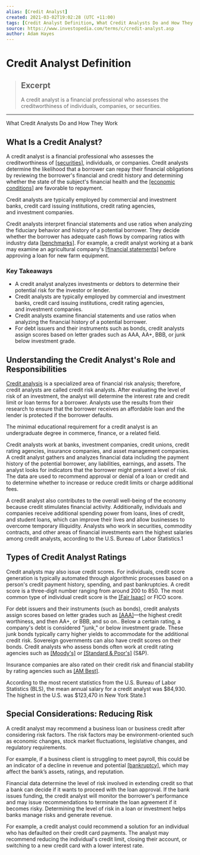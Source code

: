 ```yaml
---
alias: [Credit Analyst]
created: 2021-03-02T19:02:28 (UTC +11:00)
tags: [Credit Analyst Definition, What Credit Analysts Do and How They Work]
source: https://www.investopedia.com/terms/c/credit-analyst.asp
author: Adam Hayes
---
```


# Credit Analyst Definition

> ## Excerpt
> A credit analyst is a financial professional who assesses the creditworthiness of individuals, companies, or securities.

---

What Credit Analysts Do and How They Work
## What Is a Credit Analyst?

A credit analyst is a financial professional who assesses the creditworthiness of [[securities]](https://www.investopedia.com/terms/s/security.asp), individuals, or companies. Credit analysts determine the likelihood that a borrower can repay their financial obligations by reviewing the borrower's financial and credit history and determining whether the state of the subject's financial health and the [[economic conditions]](https://www.investopedia.com/terms/e/economic-conditions.asp) are favorable to repayment.

Credit analysts are typically employed by commercial and investment banks, credit card issuing institutions, credit rating agencies, and investment companies.

Credit analysts interpret financial statements and use ratios when analyzing the fiduciary behavior and history of a potential borrower. They decide whether the borrower has adequate cash flows by comparing ratios with industry data [[benchmarks]](https://www.investopedia.com/terms/b/benchmark.asp). For example, a credit analyst working at a bank may examine an agricultural company's [[financial statements]](https://www.investopedia.com/terms/f/financial-statement-analysis.asp) before approving a loan for new farm equipment.

### Key Takeaways

-   A credit analyst analyzes investments or debtors to determine their potential risk for the investor or lender.
-   Credit analysts are typically employed by commercial and investment banks, credit card issuing institutions, credit rating agencies, and investment companies.
-   Credit analysts examine financial statements and use ratios when analyzing the financial history of a potential borrower.
-   For debt issuers and their instruments such as bonds, credit analysts assign scores based on letter grades such as AAA, AA+, BBB, or junk below investment grade.

## Understanding the Credit Analyst's Role and Responsibilities

[Credit analysis](https://www.investopedia.com/articles/financial-careers/09/career-credit-analysis-analyst.asp) is a specialized area of financial risk analysis; therefore, credit analysts are called credit risk analysts. After evaluating the level of risk of an investment, the analyst will determine the interest rate and credit limit or loan terms for a borrower. Analysts use the results from their research to ensure that the borrower receives an affordable loan and the lender is protected if the borrower defaults.

The minimal educational requirement for a credit analyst is an undergraduate degree in commerce, finance, or a related field.

Credit analysts work at banks, investment companies, credit unions, credit rating agencies, insurance companies, and asset management companies. A credit analyst gathers and analyzes financial data including the payment history of the potential borrower, any liabilities, earnings, and assets. The analyst looks for indicators that the borrower might present a level of risk. The data are used to recommend approval or denial of a loan or credit and to determine whether to increase or reduce credit limits or charge additional fees.

A credit analyst also contributes to the overall well-being of the economy because credit stimulates financial activity. Additionally, individuals and companies receive additional spending power from loans, lines of credit, and student loans, which can improve their lives and allow businesses to overcome temporary illiquidity. Analysts who work in securities, commodity contracts, and other areas of financial investments earn the highest salaries among credit analysts, according to the U.S. Bureau of Labor Statistics.1

## Types of Credit Analyst Ratings

Credit analysts may also issue credit scores. For individuals, credit score generation is typically automated through algorithmic processes based on a person's credit payment history, spending, and past bankruptcies. A credit score is a three-digit number ranging from around 200 to 850. The most common type of individual credit score is the [[Fair Isaac]](https://www.investopedia.com/terms/f/fico-fair-isaac.asp) or FICO score.

For debt issuers and their instruments (such as bonds), credit analysts assign scores based on letter grades such as [[AAA]](https://www.investopedia.com/terms/a/aaa.asp)—the highest credit worthiness, and then AA+, or BBB, and so on.. Below a certain rating, a company's debt is considered "junk," or below investment grade. These junk bonds typically carry higher yields to accommodate for the additional credit risk. Sovereign governments can also have credit scores on their bonds. Credit analysts who assess bonds often work at credit rating agencies such as [[Moody's]](https://www.investopedia.com/terms/m/moodys.asp) or [[Standard & Poor's]](https://www.investopedia.com/terms/s/sp.asp) (S&P).

Insurance companies are also rated on their credit risk and financial stability by rating agencies such as [[AM Best]](https://www.investopedia.com/terms/a/a-m-best.asp).

According to the most recent statistics from the U.S. Bureau of Labor Statistics (BLS), the mean annual salary for a credit analyst was $84,930. The highest in the U.S. was $123,470 in New York State.1

## Special Considerations: Reducing Risk

A credit analyst may recommend a business loan or business credit after considering risk factors. The risk factors may be environment-oriented such as economic changes, stock market fluctuations, legislative changes, and regulatory requirements.

For example, if a business client is struggling to meet payroll, this could be an indicator of a decline in revenue and potential [[bankruptcy]](https://www.investopedia.com/terms/b/bankruptcy.asp), which may affect the bank’s assets, ratings, and reputation.

Financial data determine the level of risk involved in extending credit so that a bank can decide if it wants to proceed with the loan approval. If the bank issues funding, the credit analyst will monitor the borrower's performance and may issue recommendations to terminate the loan agreement if it becomes risky. Determining the level of risk in a loan or investment helps banks manage risks and generate revenue.

For example, a credit analyst could recommend a solution for an individual who has defaulted on their credit card payments. The analyst may recommend reducing the individual's credit limit, closing their account, or switching to a new credit card with a lower interest rate.
